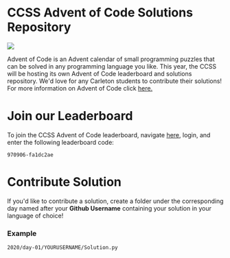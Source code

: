 # CCSS Advent of Code Solutions Repository

<img src="https://miro.medium.com/max/1200/1*XtCMwEXZe2VcH-jfcHwCBQ.jpeg">

Advent of Code is an Advent calendar of small programming puzzles that can be solved in any programming language you like. This year, the CCSS will be hosting its own Advent of Code leaderboard and solutions repository. We'd love for any Carleton students to contribute their solutions! For more information on Advent of Code click <a href="https://adventofcode.com/2020/about">here.</a>

# Join our Leaderboard

To join the CCSS Advent of Code leaderboard, navigate <a href="https://adventofcode.com/2020/leaderboard">here</a>, login, and enter the following leaderboard code:

`970906-fa1dc2ae`

# Contribute Solution

If you'd like to contribute a solution, create a folder under the corresponding day named after your <b>Github Username</b> containing your solution in your language of choice!

### Example

`2020/day-01/YOURUSERNAME/Solution.py`
